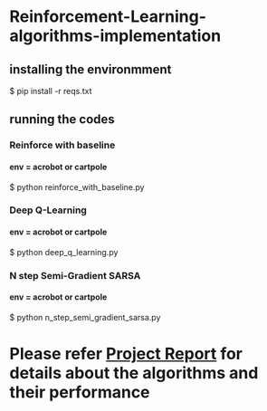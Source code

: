 # Reinforcement-Learning-algorithms-implementation

## installing the environmment
$ pip install -r reqs.txt

## running the codes

### Reinforce with baseline
#### env = acrobot or cartpole
$ python reinforce_with_baseline.py <env>

### Deep Q-Learning
#### env = acrobot or cartpole
$ python deep_q_learning.py <env>

### N step Semi-Gradient SARSA
#### env = acrobot or cartpole
$ python n_step_semi_gradient_sarsa.py <env>

# Please refer [Project Report](cs687_project_report.pdf) for details about the algorithms and their performance
